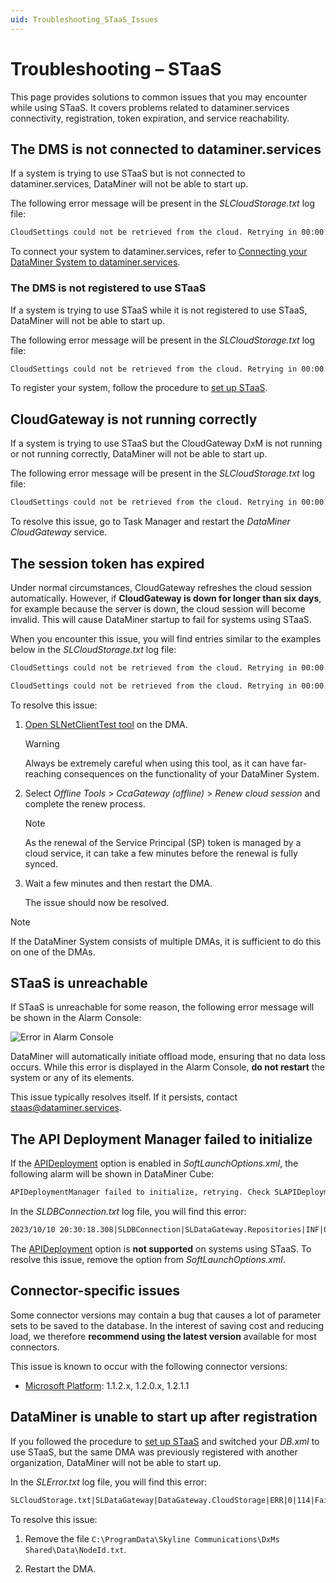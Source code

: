 ```yaml
---
uid: Troubleshooting_STaaS_Issues
---
```


# Troubleshooting – STaaS

This page provides solutions to common issues that you may encounter while using STaaS. It covers problems related to dataminer.services connectivity, registration, token expiration, and service reachability.

## The DMS is not connected to dataminer.services

If a system is trying to use STaaS but is not connected to dataminer.services, DataMiner will not be able to start up.

The following error message will be present in the *SLCloudStorage.txt* log file:

```txt
CloudSettings could not be retrieved from the cloud. Retrying in 00:00:05. Exception: SLCloudStorageConnection.Repositories.Exceptions.CloudSettingsRepositoryException: Failed to do GetCloudAccessTokenRequest. Received the following error messages: { "message": "This DMS is not Cloud Registered." }
```

To connect your system to dataminer.services, refer to [Connecting your DataMiner System to dataminer.services](xref:Connecting_your_DataMiner_System_to_the_cloud).

### The DMS is not registered to use STaaS

If a system is trying to use STaaS while it is not registered to use STaaS, DataMiner will not be able to start up.

The following error message will be present in the *SLCloudStorage.txt* log file:

```txt
CloudSettings could not be retrieved from the cloud. Retrying in 00:00:05. Exception: SLCloudStorageConnection.Repositories.Exceptions.CloudSettingsRepositoryException: Exception while doing a EndpointInfoAsync. (Failed to EndpointInfoAsync. (404))
```

To register your system, follow the procedure to [set up STaaS](xref:STaaS#setting-up-staas).

## CloudGateway is not running correctly

If a system is trying to use STaaS but the CloudGateway DxM is not running or not running correctly, DataMiner will not be able to start up.

The following error message will be present in the *SLCloudStorage.txt* log file:

```txt
CloudSettings could not be retrieved from the cloud. Retrying in 00:00:05. Exception: SLCloudStorageConnection.Repositories.Exceptions.CloudSettingsRepositoryException: Exception while doing GetCcaGatewayConfigRequest. ---> System.AggregateException: One or more errors occurred. ---> DataMinerMessageBroker.API.Exceptions.SubscriptionException: No subscriber for the subject 'Skyline.Dataminer.Proto.CcaGatewayTypes.GetCcaGatewayConfigRequest' found. Check the process that should handle the request. ---> NATS.Client.NATSNoRespondersException: No responders are available for the request.
```

To resolve this issue, go to Task Manager and restart the *DataMiner CloudGateway* service.

## The session token has expired

Under normal circumstances, CloudGateway refreshes the cloud session automatically. However, if **CloudGateway is down for longer than six days**, for example because the server is down, the cloud session will become invalid. This will cause DataMiner startup to fail for systems using STaaS.

When you encounter this issue, you will find entries similar to the examples below in the *SLCloudStorage.txt* log file:

```txt
CloudSettings could not be retrieved from the cloud. Retrying in 00:00:05. Exception: SLCloudStorage.Repositories.Exceptions.CloudSettingsRepositoryException: Failed to do GetCloudAccessTokenRequest. Received the following error messages: { "message": "The Service Principal of this DMS is expired (3/14/2023 8:09:51 AM +00:00) but should soon be refreshed automatically." }
```

```txt
CloudSettings could not be retrieved from the cloud. Retrying in 00:00:05. Exception: SLCloudStorage.Repositories.Exceptions.CloudSettingsRepositoryException: Exception while doing GetCcaGatewayConfigRequest. ---> System.AggregateException: One or more errors occurred. ---> DataMinerMessageBroker.API.Exceptions.SubscriptionException: No responders are available for the request. ---> NATS.Client.NATSNoRespondersException: No responders are available for the request.
```

To resolve this issue:

1. [Open SLNetClientTest tool](xref:Opening_the_SLNetClientTest_tool) on the DMA.

   > [!WARNING]
   > Always be extremely careful when using this tool, as it can have far-reaching consequences on the functionality of your DataMiner System.

1. Select *Offline Tools* > *CcaGateway (offline)* > *Renew cloud session* and complete the renew process.

   > [!NOTE]
   > As the renewal of the Service Principal (SP) token is managed by a cloud service, it can take a few minutes before the renewal is fully synced.

1. Wait a few minutes and then restart the DMA.

   The issue should now be resolved.

> [!NOTE]
> If the DataMiner System consists of multiple DMAs, it is sufficient to do this on one of the DMAs.

## STaaS is unreachable

If STaaS is unreachable for some reason, the following error message will be shown in the Alarm Console:

![Error in Alarm Console](~/user-guide/images/STaaS_troubleshooting_Alarm_Console.png)

DataMiner will automatically initiate offload mode, ensuring that no data loss occurs. While this error is displayed in the Alarm Console, **do not restart** the system or any of its elements.

This issue typically resolves itself. If it persists, contact <staas@dataminer.services>.

## The API Deployment Manager failed to initialize

If the [APIDeployment](xref:Overview_of_Soft_Launch_Options#apideployment) option is enabled in *SoftLaunchOptions.xml*, the following alarm will be shown in DataMiner Cube:

```txt
APIDeploymentManager failed to initialize, retrying. Check SLAPIDeploymentManager.txt for additional information.
```

In the *SLDBConnection.txt* log file, you will find this error:

```txt
2023/10/10 20:30:18.308|SLDBConnection|SLDataGateway.Repositories|INF|0|354|2023-10-10T20:30:18.302|ERROR|Repository.RepositoryStorageProvider.DeployerToken|Refreshing storage [failed]: SLDataGateway.API.Types.Exceptions.StorageTypeNotFoundException: No storage type found for DataType: DeployerToken
```

The [APIDeployment](xref:Overview_of_Soft_Launch_Options#apideployment) option is **not supported** on systems using STaaS. To resolve this issue, remove the option from *SoftLaunchOptions.xml*.

## Connector-specific issues

Some connector versions may contain a bug that causes a lot of parameter sets to be saved to the database. In the interest of saving cost and reducing load, we therefore **recommend using the latest version** available for most connectors.

This issue is known to occur with the following connector versions:

- [Microsoft Platform](https://catalog.dataminer.services/result/driver/251): 1.1.2.x, 1.2.0.x, 1.2.1.1

## DataMiner is unable to start up after registration

If you followed the procedure to [set up STaaS](xref:STaaS#setting-up-staas) and switched your *DB.xml* to use STaaS, but the same DMA was previously registered with another organization, DataMiner will not be able to start up.

In the *SLError.txt* log file, you will find this error:

```txt
SLCloudStorage.txt|SLDataGateway|DataGateway.CloudStorage|ERR|0|114|Failed to refresh DmsQueueToken because of exception SLCloudStorageConnection.Repositories.Exceptions.DmsQueueTokenRepositoryException: Failed to get SAS token ---> SLCloudStorageConnection.Repositories.Exceptions.EventHubSasTokenRepositoryException: Failed to get SAS token, response did not indicate success. Got code 500.
```

To resolve this issue:

1. Remove the file `C:\ProgramData\Skyline Communications\DxMs Shared\Data\NodeId.txt`.

1. Restart the DMA.
